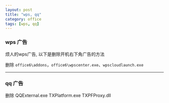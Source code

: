 ```yaml
---
layout: post
title: "wps, qq"
category: office
tags: [wps, qq]
---
```


### wps 广告

烦人的wps广告, 以下是删除开机右下角广告的方法

删除 `office6\addons`，`office6\wpscenter.exe`、`wpscloudlaunch.exe`

---

### qq 广告

删除 QQExternal.exe TXPlatform.exe TXPFProxy.dll
